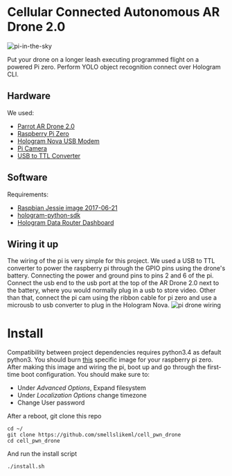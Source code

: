 # Cellular Connected Autonomous AR Drone 2.0
![pi-in-the-sky](http://mayorquinmachines.ai/images/pi-in-the-sky.jpg)

Put your drone on a longer leash executing programmed flight on a powered Pi zero. Perform YOLO object recognition connect over Hologram CLI.

## Hardware
We used:
* [Parrot AR Drone 2.0](https://www.amazon.com/Parrot-AR-Drone-2-0-Elite-Quadcopter/dp/B00FS7SU7K/ref=sr_1_1_sspa?s=electronics&ie=UTF8&qid=1515981794&sr=1-1-spons&keywords=parrot%2Bar%2Bdrone%2B2.0&th=1)
* [Raspberry Pi Zero](https://www.amazon.com/Raspberry-Starter-Power-Supply-Premium/dp/B0748MBFTS/ref=sr_1_5?s=electronics&ie=UTF8&qid=1515127853&sr=1-5&keywords=raspberry+pi+zero)
* [Hologram Nova USB Modem](https://hologram.io/nova/)
* [Pi Camera](https://www.amazon.com/Raspberry-Starter-Power-Supply-Premium/dp/B0748MBFTS/ref=sr_1_5?s=electronics&ie=UTF8&qid=1515127853&sr=1-5&keywords=raspberry+pi+zer://www.amazon.com/Camera-Video-Module-Webcam-Raspberry/dp/B071NYSXY9/ref=sr_1_4?s=electronics&ie=UTF8&qid=1515981842&sr=1-4&keywords=raspberry+pi+zero+camera)
* [USB to TTL Converter](https://www.amazon.com/gp/product/B009T2ZR6W/ref=oh_aui_detailpage_o00_s01?ie=UTF8&psc=1)

## Software
Requirements:
- [Raspbian Jessie image 2017-06-21](http://downloads.raspberrypi.org/raspbian/images/raspbian-2017-06-23/2017-06-21-raspbian-jessie.zip)
- [hologram-python-sdk](https://github.com/hologram-io/hologram-python)
- [Hologram Data Router Dashboard](https://dashboard.hologram.io/)

## Wiring it up
The wiring of the pi is very simple for this project. We used a USB to TTL converter to power the raspberry pi through the GPIO pins using the drone's battery. Connecting the power and ground pins to pins 2 and 6 of the pi. Connect the usb end to the usb port at the top of the AR Drone 2.0 next to the battery, where you would normally plug in a usb to store video. Other than that, connect the pi cam using the ribbon cable for pi zero and use a microusb to usb converter to plug in the Hologram Nova. 
![pi drone wiring](http://mayorquinmachines.ai/images/robocopter_bb.png)

# Install
Compatibility between project dependencies requires python3.4 as default python3. You should burn
[this](http://downloads.raspberrypi.org/raspbian/images/raspbian-2017-06-23/2017-06-21-raspbian-jessie.zip) specific
image for your raspberry pi zero.
After making this image and wiring the pi, boot up and go through the first-time boot configuration.
You should make sure to:
* Under *Advanced Options*, Expand filesystem
* Under *Localization Options* change timezone
* Change User password

After a reboot, git clone this repo
```
cd ~/
git clone https://github.com/smellslikeml/cell_pwn_drone
cd cell_pwn_drone
```
And run the install script
```
./install.sh
```

